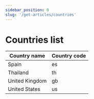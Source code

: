 ```yaml
---
sidebar_position: 0
slug: '/get-articles/countries'
---
```


# Countries list

| Country name           | Country code |
|------------------------|--------------|
| Spain                  | es           |
| Thailand               | th           |
| United Kingdom         | gb           |
| United States          | us           |
